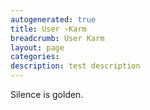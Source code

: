 ```yaml
---
autogenerated: true
title: User ›Karm
breadcrumb: User Karm
layout: page
categories: 
description: test description
---
```


Silence is golden.
